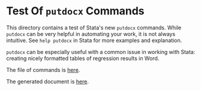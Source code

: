 # Test Of `putdocx` Commands

This directory contains a test of Stata's new `putdocx` commands. While `putdocx` can be very helpful in automating your work, it is not always intuitive. See `help putdocx` in Stata for more examples and explanation. 

`putdocx` can be especially useful with a common issue in working with Stata: creating nicely formatted tables of regression results in Word.

The file of commands is [here](./putdocx-test.do).

The generated document is [here](https://github.com/agrogan1/Stata/raw/main/putdocx-test/report1.docx).


